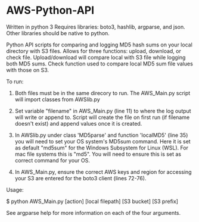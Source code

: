 # AWS-Python-API

Written in python 3
Requires libraries: boto3, hashlib, argparse, and json.  Other libraries should be native to python.

Python API scripts for comparing and logging MD5 hash sums on your local directory with S3 files. Allows for three functions: upload, download, or check file.  Upload/download will compare local with S3 file while logging both MD5 sums.  Check function used to compare local MD5 sum file values with those on S3.

To run:

1. Both files must be in the same direcory to run.  The AWS_Main.py script will import classes from AWSlib.py

2. Set variable "filename" in AWS_Main.py (line 11) to where the log output will write or append to.  Script will create the file on first run (if filename doesn't exist) and append values once it is created.

3. In AWSlib.py under class 'MD5parse' and function 'localMD5' (line 35) you will need to set your OS system's MD5sum command.  Here it is set as default "md5sum" for the Windows Subsystem for Linux (WSL).  For mac file systems this is "md5".  You will need to ensure this is set as correct command for your OS.

4. In AWS_Main.py, ensure the correct AWS keys and region for accessing your S3 are entered for the boto3 client (lines 72-76).  

Usage:

$ python AWS_Main.py [action] [local filepath] [S3 bucket] [S3 prefix]
  
See argparse help for more information on each of the four arguments.
